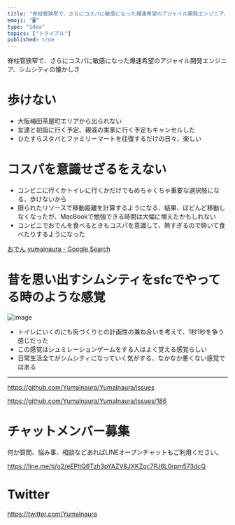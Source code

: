```yaml
---
title: "脊柱管狭窄で、さらにコスパに敏感になった爆速希望のアジャイル開発エンジニア、シムシティの懐かしさ"
emoji: "🖥"
type: "idea"
topics: ["トライアル"]
published: true
---
```


脊柱管狭窄で、さらにコスパに敏感になった爆速希望のアジャイル開発エンジニア、シムシティの懐かしさ

# 歩けない

- 大阪梅田茶屋町エリアから出られない
- 友達と初詣に行く予定、親戚の実家に行く予定もキャンセルした
- ひたすらスタバとファミリーマートを往復するだけの日々、楽しい

# コスパを意識せざるをえない

- コンビニに行くかトイレに行くかだけでもめちゃくちゃ重要な選択肢になる、歩けないから
- 限られたリソースで移動距離を計算するようになる、結果、ほどんど移動しなくなったが、MacBookで勉強できる時間は大幅に増えたかもしれない
- コンビニでおでんを食べるときもコスパを意識して、熱すぎるので砕いて食べたりするようになった

[おでん yumainaura - Google Search](https://www.google.com/search?q=%E3%81%8A%E3%81%A7%E3%82%93+yumainaura&oq=%E3%81%8A%E3%81%A7%E3%82%93+yumainaura+&aqs=chrome..69i57j69i60l2.2762j0j7&sourceid=chrome&ie=UTF-8)

# 昔を思い出すシムシティをsfcでやってる時のような感覚

![image](https://user-images.githubusercontent.com/13635059/50585397-158f6080-0eb8-11e9-84ff-2c4e48cb0871.png)


- トイレにいくのにも街づくりとの計画性の兼ね合いを考えて、1秒1秒を争う感じだった
- この感覚はシュミレーションゲームをする人はよく覚える感覚らしい
- 日常生活全てがシムシティになっていく気がする、なかなか悪くない感覚ではある


---

https://github.com/YumaInaura/YumaInaura/issues

https://github.com/YumaInaura/YumaInaura/issues/186








<!-- Update From Qiita API -->

# チャットメンバー募集


何か質問、悩み事、相談などあればLINEオープンチャットもご利用ください。

https://line.me/ti/g2/eEPltQ6Tzh3pYAZV8JXKZqc7PJ6L0rpm573dcQ





# Twitter


https://twitter.com/YumaInaura


<!-- Update From Qiita API -->


